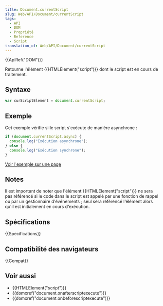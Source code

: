 ```yaml
---
title: Document.currentScript
slug: Web/API/Document/currentScript
tags:
  - API
  - DOM
  - Propriété
  - Reference
  - Script
translation_of: Web/API/Document/currentScript
---
```


{{ApiRef("DOM")}}

Retourne l'élément {{HTMLElement("script")}} dont le script est en cours de traitement.

## Syntaxe

```js
var curScriptElement = document.currentScript;
```

## Exemple

Cet exemple vérifie si le script s'exécute de manière asynchrone :

```js
if (document.currentScript.async) {
  console.log("Exécution asynchrone");
} else {
  console.log("Exécution synchrone");
}
```

[Voir l'exemple sur une page](/samples/html/currentScript.html)

## Notes

Il est important de noter que l'élément {{HTMLElement("script")}} ne sera pas référencé si le code dans le script est appelé par une fonction de rappel ou par un gestionnaire d'événements ; seul sera référencé l'élément alors qu'il est initialement en cours d'exécution.

## Spécifications

{{Specifications}}

## Compatibilité des navigateurs

{{Compat}}

## Voir aussi

- {{HTMLElement("script")}}
- {{domxref("document.onafterscriptexecute")}}
- {{domxref("document.onbeforescriptexecute")}}
